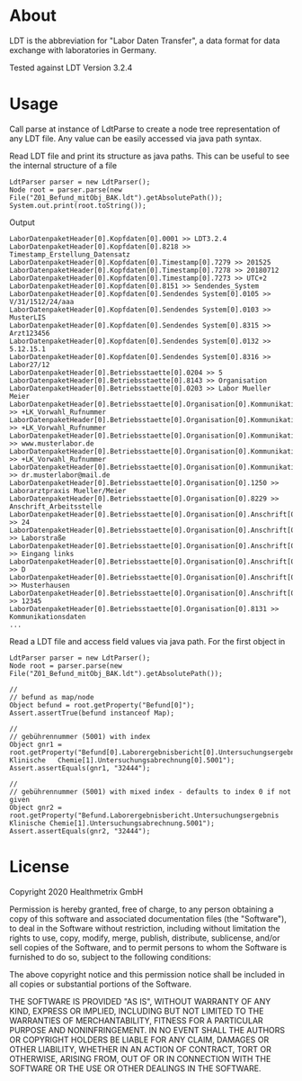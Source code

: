 # About

LDT is the abbreviation for "Labor Daten Transfer", a data format for data exchange with laboratories in Germany.

Tested against LDT Version 3.2.4 

# Usage 

Call parse at instance of LdtParse to create a node tree representation of any LDT file. Any value can be easily accessed via java path syntax.    

Read LDT file and print its structure as java paths. This can be useful to see the internal structure of a file 

	LdtParser parser = new LdtParser();
	Node root = parser.parse(new File("Z01_Befund_mitObj_BAK.ldt").getAbsolutePath());
	System.out.print(root.toString());

Output

	LaborDatenpaketHeader[0].Kopfdaten[0].0001 >> LDT3.2.4
	LaborDatenpaketHeader[0].Kopfdaten[0].8218 >> Timestamp_Erstellung_Datensatz
	LaborDatenpaketHeader[0].Kopfdaten[0].Timestamp[0].7279 >> 201525
	LaborDatenpaketHeader[0].Kopfdaten[0].Timestamp[0].7278 >> 20180712
	LaborDatenpaketHeader[0].Kopfdaten[0].Timestamp[0].7273 >> UTC+2
	LaborDatenpaketHeader[0].Kopfdaten[0].8151 >> Sendendes_System
	LaborDatenpaketHeader[0].Kopfdaten[0].Sendendes System[0].0105 >> V/31/1512/24/aaa
	LaborDatenpaketHeader[0].Kopfdaten[0].Sendendes System[0].0103 >> MusterLIS
	LaborDatenpaketHeader[0].Kopfdaten[0].Sendendes System[0].8315 >> Arzt123456
	LaborDatenpaketHeader[0].Kopfdaten[0].Sendendes System[0].0132 >> 5.12.15.1
	LaborDatenpaketHeader[0].Kopfdaten[0].Sendendes System[0].8316 >> Labor27/12
	LaborDatenpaketHeader[0].Betriebsstaette[0].0204 >> 5
	LaborDatenpaketHeader[0].Betriebsstaette[0].8143 >> Organisation
	LaborDatenpaketHeader[0].Betriebsstaette[0].0203 >> Labor Mueller Meier
	LaborDatenpaketHeader[0].Betriebsstaette[0].Organisation[0].Kommunikationsdaten[0].7330 >> +LK_Vorwahl_Rufnummer
	LaborDatenpaketHeader[0].Betriebsstaette[0].Organisation[0].Kommunikationsdaten[0].7331 >> +LK_Vorwahl_Rufnummer
	LaborDatenpaketHeader[0].Betriebsstaette[0].Organisation[0].Kommunikationsdaten[0].7334 >> www.musterlabor.de
	LaborDatenpaketHeader[0].Betriebsstaette[0].Organisation[0].Kommunikationsdaten[0].7333 >> +LK_Vorwahl_Rufnummer
	LaborDatenpaketHeader[0].Betriebsstaette[0].Organisation[0].Kommunikationsdaten[0].7335 >> dr.musterlabor@mail.de
	LaborDatenpaketHeader[0].Betriebsstaette[0].Organisation[0].1250 >> Laborarztpraxis Mueller/Meier
	LaborDatenpaketHeader[0].Betriebsstaette[0].Organisation[0].8229 >> Anschrift_Arbeitsstelle
	LaborDatenpaketHeader[0].Betriebsstaette[0].Organisation[0].Anschrift[0].3109 >> 24
	LaborDatenpaketHeader[0].Betriebsstaette[0].Organisation[0].Anschrift[0].3107 >> Laborstraße
	LaborDatenpaketHeader[0].Betriebsstaette[0].Organisation[0].Anschrift[0].3115 >> Eingang links
	LaborDatenpaketHeader[0].Betriebsstaette[0].Organisation[0].Anschrift[0].3114 >> D
	LaborDatenpaketHeader[0].Betriebsstaette[0].Organisation[0].Anschrift[0].3113 >> Musterhausen
	LaborDatenpaketHeader[0].Betriebsstaette[0].Organisation[0].Anschrift[0].3112 >> 12345
	LaborDatenpaketHeader[0].Betriebsstaette[0].Organisation[0].8131 >> Kommunikationsdaten
	...


Read a LDT file and access field values via java path. For the first object in 

	LdtParser parser = new LdtParser();
	Node root = parser.parse(new File("Z01_Befund_mitObj_BAK.ldt").getAbsolutePath());

	//
	// befund as map/node
	Object befund = root.getProperty("Befund[0]");
	Assert.assertTrue(befund instanceof Map);
	
	//
	// gebührennummer (5001) with index
	Object gnr1 = root.getProperty("Befund[0].Laborergebnisbericht[0].Untersuchungsergebnis Klinische 	Chemie[1].Untersuchungsabrechnung[0].5001"); 
	Assert.assertEquals(gnr1, "32444");
	
	//
	// gebührennummer (5001) with mixed index - defaults to index 0 if not given
	Object gnr2 = root.getProperty("Befund.Laborergebnisbericht.Untersuchungsergebnis Klinische Chemie[1].Untersuchungsabrechnung.5001");
	Assert.assertEquals(gnr2, "32444");


# License

Copyright 2020 Healthmetrix GmbH

Permission is hereby granted, free of charge, to any person obtaining a copy of this software and associated documentation files (the "Software"), to deal in the Software without restriction, including without limitation the rights to use, copy, modify, merge, publish, distribute, sublicense, and/or sell copies of the Software, and to permit persons to whom the Software is furnished to do so, subject to the following conditions:

The above copyright notice and this permission notice shall be included in all copies or substantial portions of the Software.

THE SOFTWARE IS PROVIDED "AS IS", WITHOUT WARRANTY OF ANY KIND, EXPRESS OR IMPLIED, INCLUDING BUT NOT LIMITED TO THE WARRANTIES OF MERCHANTABILITY, FITNESS FOR A PARTICULAR PURPOSE AND NONINFRINGEMENT. IN NO EVENT SHALL THE AUTHORS OR COPYRIGHT HOLDERS BE LIABLE FOR ANY CLAIM, DAMAGES OR OTHER LIABILITY, WHETHER IN AN ACTION OF CONTRACT, TORT OR OTHERWISE, ARISING FROM, OUT OF OR IN CONNECTION WITH THE SOFTWARE OR THE USE OR OTHER DEALINGS IN THE SOFTWARE.
